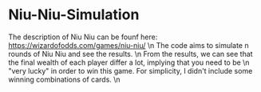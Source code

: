 # Niu-Niu-Simulation

The description of Niu Niu can be founf here: https://wizardofodds.com/games/niu-niu/ \n
The code aims to simulate n rounds of Niu Niu and see the results. \n
From the results, we can see that the final wealth of each player differ a lot, implying that you need to be \n
"very lucky" in order to win this game. For simplicity, I didn't include some winning combinations of cards. \n
